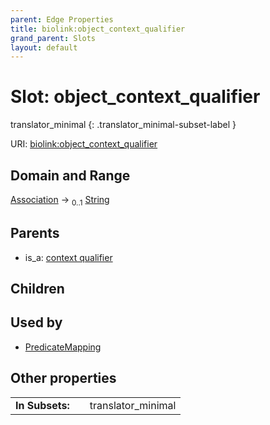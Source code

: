 ```yaml
---
parent: Edge Properties
title: biolink:object_context_qualifier
grand_parent: Slots
layout: default
---
```


# Slot: object_context_qualifier

translator_minimal
{: .translator_minimal-subset-label }




URI: [biolink:object_context_qualifier](https://w3id.org/biolink/object_context_qualifier)

## Domain and Range

[Association](Association.md) ->  <sub>0..1</sub> [String](types/String.md)

## Parents

 *  is_a: [context qualifier](context_qualifier.md)

## Children


## Used by

 * [PredicateMapping](PredicateMapping.md)

## Other properties

|  |  |  |
| --- | --- | --- |
| **In Subsets:** | | translator_minimal |

